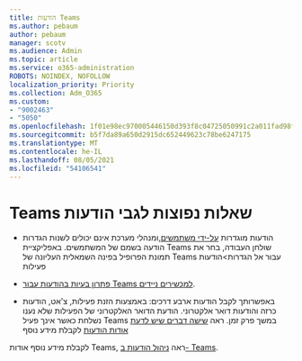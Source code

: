 ```yaml
---
title: הודעות Teams
ms.author: pebaum
author: pebaum
manager: scotv
ms.audience: Admin
ms.topic: article
ms.service: o365-administration
ROBOTS: NOINDEX, NOFOLLOW
localization_priority: Priority
ms.collection: Adm_O365
ms.custom:
- "9002463"
- "5050"
ms.openlocfilehash: 1f01e98ec970005446150d393f8c04725050991c2a011fad98f22113f2246681
ms.sourcegitcommit: b5f7da89a650d2915dc652449623c78be6247175
ms.translationtype: MT
ms.contentlocale: he-IL
ms.lasthandoff: 08/05/2021
ms.locfileid: "54106541"
---
```

# <a name="teams-notifications-faq"></a>Teams שאלות נפוצות לגבי הודעות


- הודעות מוגדרות [על-ידי משתמשים,](https://support.microsoft.com/office/1cc31834-5fe5-412b-8edb-43fecc78413d)ומנהלי מערכת אינם יכולים לשנות הגדרות הודעה בשמם של המשתמשים. באפליקציית Teams שולחן העבודה, בחר את תמונת הפרופיל בפינה השמאלית העליונה של Teams עבור אל הגדרות>הודעות פעילות

- [פתרון בעיות בהודעות עבור Teams למכשירים ניידים](https://support.microsoft.com/office/6d125ac2-e440-4fab-8e4c-2227a52d460c).

- באפשרותך לקבל הודעות ארבע דרכים: באמצעות הזנת פעילות, צ'אט, הודעות כרזה והודעות דואר אלקטרוני. הודעת הדואר האלקטרוני של הפעילות שלא נענו נשלחת כאשר אינך פעיל Teams במשך פרק זמן. ראה [שישה דברים שיש לדעת אודות הודעות](https://support.microsoft.com/office/abb62c60-3d15-4968-b86a-42fea9c22cf4) לקבלת מידע נוסף

לקבלת מידע נוסף אודות Teams, ראה [ניהול הודעות ב- Teams](https://support.office.com/article/1cc31834-5fe5-412b-8edb-43fecc78413d#ID0EAABAAA).
